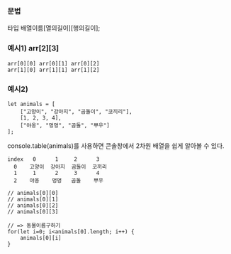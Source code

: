 ### 문법
타입 배열이름[열의길이][행의길이];

### 예시1) arr[2][3]
```
arr[0][0] arr[0][1] arr[0][2]  
arr[1][0] arr[1][1] arr[1][2]
```

### 예시2) 
```
let animals = [   
    ["고양이", "강아지", "곰돌이", "코끼리"],  
    [1, 2, 3, 4],  
    ["야옹", "멍멍", "곰돌", "뿌우"]   
];
```

console.table(animals)를 사용하면 콘솔창에서 2차원 배열을 쉽게 알아볼 수 있다.
```
index   0      1     2      3
  0    고양이  강아지  곰돌이  코끼리
  1     1      2     3      4
  2    야옹    멍멍   곰돌    뿌우
```

```
// animals[0][0]
// animals[0][1]
// animals[0][2]
// animals[0][3]

// => 동물이름구하기
for(let i=0; i<animals[0].length; i++) {
    animals[0][i]
}
```
